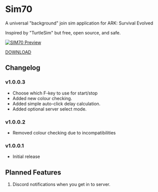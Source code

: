 # Sim70

A universal "background" join sim application for ARK: Survival Evolved

Inspired by "TurtleSim" but free, open source, and safe.


[![SIM70 Preview](https://img.lkd70.com/9khJIYb/direct)](https://youtu.be/g4-qIQRYnJc "Sim70 Preview")

[DOWNLOAD](https://github.com/lkd70/SIM70/releases/latest)


## Changelog

### v1.0.0.3
* Choose which F-key to use for start/stop
* Added new colour checking.
* Added simple auto-click delay calculation.
* Added optional server select mode.


### v1.0.0.2
* Removed colour checking due to incompatibilities

### v1.0.0.1
* Initial release


## Planned Features
1. Discord notifications when you get in to server.
